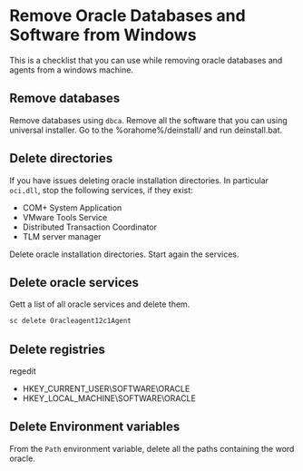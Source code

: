 # Remove Oracle Databases and Software from Windows

This is a checklist that you can use while removing oracle databases and agents from a windows machine.

## Remove databases

Remove databases using `dbca`.
Remove all the software that you can using universal installer.
Go to the %orahome%/deinstall/ and run deinstall.bat.

## Delete directories

If you have issues deleting oracle installation directories.
In particular `oci.dll`, stop the following services, if they exist:

- COM+ System Application
- VMware Tools Service
- Distributed Transaction Coordinator
- TLM server manager

Delete oracle installation directories.
Start again the services.

## Delete oracle services

Gett a list of all oracle services and delete them.

```bash
sc delete Oracleagent12c1Agent
```

## Delete registries

  regedit

- HKEY_CURRENT_USER\SOFTWARE\ORACLE
- HKEY_LOCAL_MACHINE\SOFTWARE\ORACLE

## Delete Environment variables

From the `Path` environment variable, delete all the paths containing the word oracle.